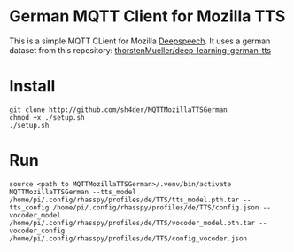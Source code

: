 # German MQTT Client for Mozilla TTS

This is a simple MQTT CLient for Mozilla [Deepspeech](https://github.com/mozilla/TTS). 
It uses a german dataset from this repository: [thorstenMueller/deep-learning-german-tts](https://github.com/thorstenMueller/deep-learning-german-tts)

# Install
```
git clone http://github.com/sh4der/MQTTMozillaTTSGerman
chmod +x ./setup.sh
./setup.sh
```

# Run
```
source <path to MQTTMozillaTTSGerman>/.venv/bin/activate
MQTTMozillaTTSGerman --tts_model /home/pi/.config/rhasspy/profiles/de/TTS/tts_model.pth.tar --tts_config /home/pi/.config/rhasspy/profiles/de/TTS/config.json --vocoder_model /home/pi/.config/rhasspy/profiles/de/TTS/vocoder_model.pth.tar --vocoder_config /home/pi/.config/rhasspy/profiles/de/TTS/config_vocoder.json
```